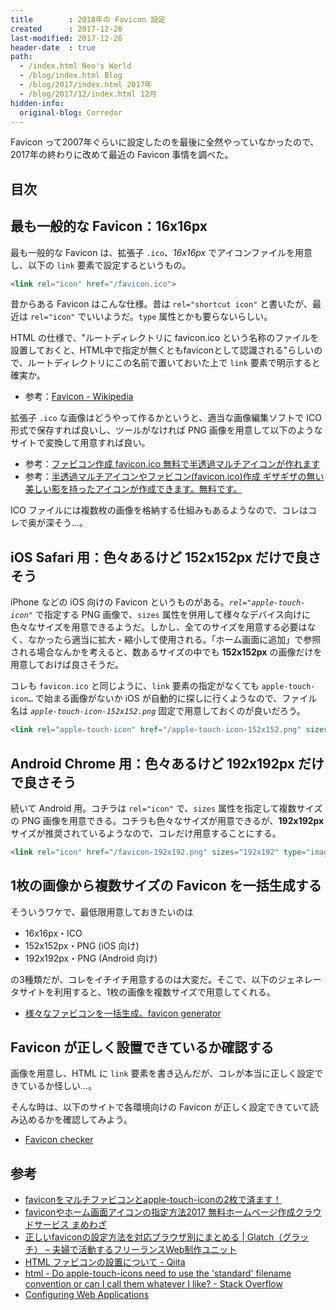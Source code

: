 ```yaml
---
title        : 2018年の Favicon 設定
created      : 2017-12-26
last-modified: 2017-12-26
header-date  : true
path:
  - /index.html Neo's World
  - /blog/index.html Blog
  - /blog/2017/index.html 2017年
  - /blog/2017/12/index.html 12月
hidden-info:
  original-blog: Corredor
---
```


Favicon って2007年ぐらいに設定したのを最後に全然やっていなかったので、2017年の終わりに改めて最近の Favicon 事情を調べた。

## 目次

## 最も一般的な Favicon：16x16px

最も一般的な Favicon は、拡張子 `.ico`、*16x16px* でアイコンファイルを用意し、以下の `link` 要素で設定するというもの。

```html
<link rel="icon" href="/favicon.ico">
```

昔からある Favicon はこんな仕様。昔は `rel="shortcut icon"` と書いたが、最近は `rel="icon"` でいいようだ。`type` 属性とかも要らないらしい。

HTML の仕様で、"ルートディレクトリに favicon.ico という名称のファイルを設置しておくと、HTML中で指定が無くともfaviconとして認識される"らしいので、ルートディレクトリにこの名前で置いておいた上で `link` 要素で明示すると確実か。

- 参考：[Favicon - Wikipedia](https://ja.wikipedia.org/wiki/Favicon)

拡張子 `.ico` な画像はどうやって作るかというと、適当な画像編集ソフトで ICO 形式で保存すれば良いし、ツールがなければ PNG 画像を用意して以下のようなサイトで変換して用意すれば良い。

- 参考：[ファビコン作成 favicon.ico 無料で半透過マルチアイコンが作れます](https://ao-system.net/favicon/index.php)
- 参考：[半透過マルチアイコンやファビコン(favicon.ico)作成 ギザギザの無い美しい影を持ったアイコンが作成できます。無料です。](https://ao-system.net/alphaicon/)

ICO ファイルには複数枚の画像を格納する仕組みもあるようなので、コレはコレで奥が深そう…。

## iOS Safari 用：色々あるけど 152x152px だけで良さそう

iPhone などの iOS 向けの Favicon というものがある。*`rel="apple-touch-icon"`* で指定する PNG 画像で、`sizes` 属性を併用して様々なデバイス向けに色々なサイズを用意できるようだ。しかし、全てのサイズを用意する必要はなく、なかったら適当に拡大・縮小して使用される。「ホーム画面に追加」で参照される場合なんかを考えると、数あるサイズの中でも **152x152px** の画像だけを用意しておけば良さそうだ。

コレも `favicon.ico` と同じように、`link` 要素の指定がなくても `apple-touch-icon…` で始まる画像がないか iOS が自動的に探しに行くようなので、ファイル名は *`apple-touch-icon-152x152.png`* 固定で用意しておくのが良いだろう。

```html
<link rel="apple-touch-icon" href="/apple-touch-icon-152x152.png" sizes="152x152">
```

## Android Chrome 用：色々あるけど 192x192px だけで良さそう

続いて Android 用。コチラは `rel="icon"` で、`sizes` 属性を指定して複数サイズの PNG 画像を用意できる。コチラも色々なサイズが用意できるが、**192x192px** サイズが推奨されているようなので、コレだけ用意することにする。

```html
<link rel="icon" href="/favicon-192x192.png" sizes="192x192" type="image/png">
```

## 1枚の画像から複数サイズの Favicon を一括生成する

そういうワケで、最低限用意しておきたいのは

- 16x16px・ICO
- 152x152px・PNG (iOS 向け)
- 192x192px・PNG (Android 向け)

の3種類だが、コレをイチイチ用意するのは大変だ。そこで、以下のジェネレータサイトを利用すると、1枚の画像を複数サイズで用意してくれる。

- [様々なファビコンを一括生成。favicon generator](https://ao-system.net/favicongenerator/)

## Favicon が正しく設置できているか確認する

画像を用意し、HTML に `link` 要素を書き込んだが、コレが本当に正しく設定できているか怪しい…。

そんな時は、以下のサイトで各環境向けの Favicon が正しく設定できていて読み込めるかを確認してみよう。

- [Favicon checker](https://realfavicongenerator.net/favicon_checker?protocol=http&site=neo.s21.xrea.com#.WhqBEDdpGHs)

## 参考

- [faviconをマルチファビコンとapple-touch-iconの2枚で済ます！](http://www.02320.net/apple-touch-icon_for_android/)
- [faviconやホーム画面アイコンの指定方法2017 無料ホームページ作成クラウドサービス まめわざ](https://mamewaza.com/support/blog/favicon2017.html)
- [正しいfaviconの設定方法を対応ブラウザ別にまとめる | Glatch（グラッチ） – 夫婦で活動するフリーランスWeb制作ユニット](http://glatchdesign.com/blog/web/coding/943)
- [HTML ファビコンの設置について - Qiita](https://qiita.com/ayumisuzuki/items/5c976dc02a9aec906bf1)
- [html - Do apple-touch-icons need to use the 'standard' filename convention or can I call them whatever I like? - Stack Overflow](https://stackoverflow.com/questions/12437281/do-apple-touch-icons-need-to-use-the-standard-filename-convention-or-can-i-cal)
- [Configuring Web Applications](https://developer.apple.com/library/content/documentation/AppleApplications/Reference/SafariWebContent/ConfiguringWebApplications/ConfiguringWebApplications.html)
